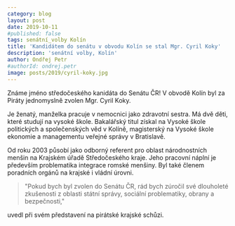 ```yaml
---
category: blog
layout: post
date: 2019-10-11
#published: false
tags: senátní_volby Kolín
title: 'Kandidátem do senátu v obvodu Kolín se stal Mgr. Cyril Koky'
description: 'senátní volby, Kolín'
author: Ondřej Petr
#authorId: ondrej.petr
image: posts/2019/cyril-koky.jpg
---
```


Známe jméno středočeského kanidáta do Senátu ČR! V obvodě Kolín byl za Piráty jednomyslně zvolen Mgr. Cyril Koky.

Je ženatý, manželka pracuje v nemocnici jako zdravotní sestra. Má dvě děti, které studují na vysoké škole. Bakalářský titul získal na Vysoké škole politických a společenských věd v Kolíně, magisterský na Vysoké škole ekonomie a managementu veřejné správy v Bratislavě.

Od roku 2003 působí jako odborný referent pro oblast národnostních menšin na Krajském úřadě Středočeského kraje. Jeho pracovní náplní je především problematika integrace romské menšiny. Byl také členem poradních orgánů na krajské i vládní úrovni.

> "Pokud bych byl zvolen do Senátu ČR, rád bych zúročil své dlouholeté zkušenosti z oblasti státní správy, sociální problematiky, obrany a bezpečnosti,"

uvedl při svém představení na pirátské krajské schůzi.

